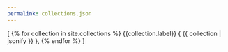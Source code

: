```yaml
---
permalink: collections.json
---
```

[
{% for collection in site.collections %}
  {{collection.label}}
  {
  {{ collection | jsonify }}
  },
{% endfor %}
]

